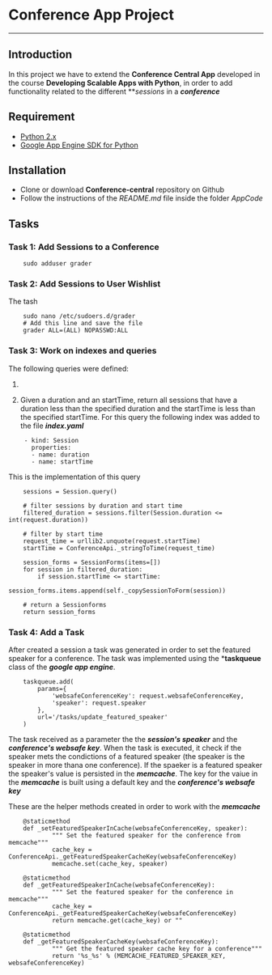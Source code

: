 # Conference App Project

---

## Introduction

In this project we have to extend the **Conference Central App** developed in the course **Developing Scalable Apps with Python**,
in order to add functionality related to the different ***sessions* in a ***conference***

## Requirement

* [Python 2.x](https://www.python.org/downloads/)
* [Google App Engine SDK for Python](https://cloud.google.com/appengine/downloads)

## Installation

* Clone or download **Conference-central** repository on Github
* Follow the instructions of the *README.md* file inside the folder *AppCode*

## Tasks

### Task 1: Add Sessions to a Conference 

        sudo adduser grader
        
### Task 2: Add Sessions to User Wishlist
   
   The tash

        sudo nano /etc/sudoers.d/grader
        # Add this line and save the file
        grader ALL=(ALL) NOPASSWD:ALL
        
### Task 3: Work on indexes and queries

The following queries were defined:

1. 

2. Given a duration and an startTime, return all sessions that have a duration less than the specified duration and the
startTime is less than the specified startTime. For this query the following index was added to the file ***index.yaml***

        - kind: Session
          properties:
          - name: duration
          - name: startTime

This is the implementation of this query

        sessions = Session.query()
        
        # filter sessions by duration and start time
        filtered_duration = sessions.filter(Session.duration <= int(request.duration))
        
        # filter by start time
        request_time = urllib2.unquote(request.startTime)
        startTime = ConferenceApi._stringToTime(request_time)
        
        session_forms = SessionForms(items=[])        
        for session in filtered_duration:
            if session.startTime <= startTime:
                session_forms.items.append(self._copySessionToForm(session))
        
        # return a Sessionforms       
        return session_forms
        
### Task 4: Add a Task 

After created a session a task was generated in order to set the featured speaker for a conference. The task was implemented using the ***taskqueue** class of the ***google app engine***. 

        taskqueue.add(
            params={
                'websafeConferenceKey': request.websafeConferenceKey,
                'speaker': request.speaker
            },
            url='/tasks/update_featured_speaker'
        )

The task received as a parameter the the ***session's speaker*** and the ***conference's websafe key***. When the task is executed, it check if the speaker mets the condictions of a featured speaker (the speaker is the speaker in more thana one conference). If the spaeker is a featured speaker the speaker's value is persisted in the ***memcache***. The key for the vaiue in the ***memcache*** is built using a default key and the ***conference's websafe key***  

These are the helper methods created in order to work with the ***memcache***

        @staticmethod
        def _setFeaturedSpeakerInCache(websafeConferenceKey, speaker):
                """ Set the featured speaker for the conference from memcache"""
                cache_key = ConferenceApi._getFeaturedSpeakerCacheKey(websafeConferenceKey)
                memcache.set(cache_key, speaker)
                
        @staticmethod        
        def _getFeaturedSpeakerInCache(websafeConferenceKey):
                """ Set the featured speaker for the conference in memcache"""
                cache_key = ConferenceApi._getFeaturedSpeakerCacheKey(websafeConferenceKey)
                return memcache.get(cache_key) or ""
                
        @staticmethod       
        def _getFeaturedSpeakerCacheKey(websafeConferenceKey):
                """ Get the featured speaker cache key for a conference"""
                return '%s_%s' % (MEMCACHE_FEATURED_SPEAKER_KEY, websafeConferenceKey)
    
    
    
        

        
       
        

